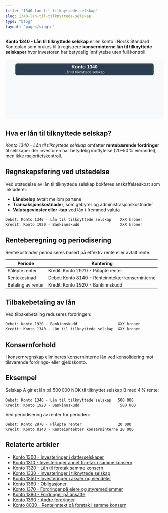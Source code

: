 ```yaml
---
title: "1340-lan-til-tilknyttede-selskap"
slug: 1340-lan-til-tilknyttede-selskap
type: "blog"
layout: "pages/single"
---
```


**Konto 1340 - Lån til tilknyttede selskap** er en konto i Norsk Standard Kontoplan som brukes til å registrere **konserninterne lån til tilknyttede selskaper** hvor investoren har betydelig innflytelse uten full kontroll.

![Illustrasjon av konto 1340 lån til tilknyttede selskap](1340-lan-til-tilknyttede-selskap-image.svg)

## Hva er lån til tilknyttede selskap?

*Konto 1340 - Lån til tilknyttede selskap* omfatter **rentebærende fordringer** til selskaper der investoren har betydelig innflytelse (20–50 % eierandel), men ikke majoritetskontroll.

## Regnskapsføring ved utstedelse

Ved utstedelse av lån til tilknyttede selskap bokføres anskaffelseskost som inkluderer:

* **Lånebeløp** avtalt mellom partene
* **Transaksjonskostnader**, som gebyrer og administrasjonskostnader
* **Valutagevinster eller -tap** ved lån i fremmed valuta

```plaintext
Debet: Konto 1340 - Lån til tilknyttede selskap    XXX kroner
Kredit: Konto 1920 - Bankinnskudd                  XXX kroner
```

## Renteberegning og periodisering

Rentekostnader periodiseres basert på effektiv rente eller avtalt rente:

| Periode               | Kontering                                   |
|-----------------------|----------------------------------------------|
| Påløpte renter        | Kredit: Konto 2970 - Påløpte renter           |
| Rentekostnad          | Debet: Konto 8140 - Renteinntekter konserninterne |
| Betaling av renter    | Kredit: Konto 1920 - Bankinnskudd             |

## Tilbakebetaling av lån

Ved tilbakebetaling reduseres fordringen:

```plaintext
Debet: Konto 1920 - Bankinnskudd                  XXX kroner
Kredit: Konto 1340 - Lån til tilknyttede selskap  XXX kroner
```

## Konsernforhold

I [konsernregnskap](/blogs/regnskap/hva-er-konsern "Hva er Konsern?") elimineres konserninterne lån ved konsolidering mot tilsvarende fordrings- eller gjeldskonto.

## Eksempel

Selskap A gir et lån på 500 000 NOK til tilknyttet selskap B med 4 % rente:

```plaintext
Debet: Konto 1340 - Lån til tilknyttede selskap   500 000
Kredit: Konto 1920 - Bankinnskudd                  500 000
```

Ved periodisering av renter for perioden:

```plaintext
Debet: Konto 2970 - Påløpte renter                20 000
Kredit: Konto 8140 - Renteinntekter konserninterne 20 000
```

## Relaterte artikler

* [Konto 1300 - Investeringer i datterselskaper](/blogs/kontoplan/1300-investeringer-i-datterselskaper "Konto 1300 - Investeringer i datterselskaper")
* [Konto 1310 - Investeringer annet foretak i samme konsern](/blogs/kontoplan/1310-investeringer-annet-foretak-i-samme-konsern "Konto 1310 - Investeringer annet foretak i samme konsern")
* [Konto 1320 - Lån til foretak samme konsern](/blogs/kontoplan/1320-lan-til-foretak-samme-konsern "Konto 1320 - Lån til foretak samme konsern")
* [Konto 1330 - Investeringer i tilknyttede selskap](/blogs/kontoplan/1330-investeringer-i-tilknyttede-selskap "Konto 1330 - Investeringer i tilknyttede selskap")
* [Konto 1350 - Investeringer i aksjer og eiendeler](/blogs/kontoplan/1350-investeringer-i-aksjer-og-eiendeler "Konto 1350 - Investeringer i aksjer og eiendeler")
* [Konto 1360 - Obligasjoner](/blogs/kontoplan/1360-obligasjoner "Konto 1360 - Obligasjoner")
* [Konto 1370 - Fordringer på eiere og styremedlemmer](/blogs/kontoplan/1370-fordringer-pa-eiere-og-styremedlemmer "Konto 1370 - Fordringer på eiere og styremedlemmer")
* [Konto 1380 - Fordringer på ansatte](/blogs/kontoplan/1380-fordringer-pa-ansatte "Konto 1380 - Fordringer på ansatte")
* [Konto 1390 - Andre fordringer](/blogs/kontoplan/1390-andre-fordringer "Konto 1390 - Andre fordringer")
* [Konto 8030 - Renteinntekt på foretak i samme konsern](/blogs/kontoplan/8030-renteinntekt-pa-foretak-i-samme-konsern "Konto 8030 - Renteinntekt på foretak i samme konsern: Regnskapsføring av konserninterne renteinntekter")
